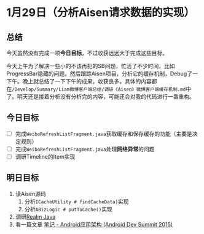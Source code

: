 # 1月29日（分析Aisen请求数据的实现）

## 总结

今天虽然没有完成一项**今日目标**，不过收获远远大于完成这些目标。

今天上午为了解决一些小的不该再犯的SB问题，忙活了不少时间，比如ProgressBar隐藏的问题。然后跟踪Aisen项目，分析它的缓存机制，Debug了一下午。晚上就总结了一下下午的成果，收获良多。具体的内容都在`/Develop/Summary/Liam微博客户端总结/调研《Aisen》微博客户端缓存机制.md`中了。明天还是接着分析没有分析完的内容，可能还会对我的代码进行一番重构。

## 今日目标

- [ ] 完成`WeiboRefreshListFragment.java`获取缓存和保存缓存的功能（主要是决定规则）
- [ ] 完成`WeiboRefreshListFragment.java`处理**网络异常**的问题
- [ ] 调研Timeline的Item实现

## 明日目标

1. 读Aisen源码
   1. 分析`ICacheUtility # findCacheData)`实现
   2. 分析`ABizLogic # putToCache()`实现
2. 调研[Realm Java](https://realm.io/cn/docs/java/latest/#json)
3. 看一篇文章    [笔记 - Android应用架构 (Android Dev Summit 2015)](http://blog.zhaiyifan.cn/2016/01/29/android-app-architecture-2015/?from=groupmessage&isappinstalled=0)